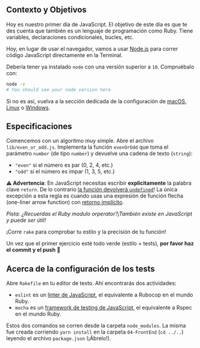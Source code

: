 ## Contexto y Objetivos

Hoy es nuestro primer día de JavaScript. El objetivo de este día es que te des cuenta que también es un lenguaje de programación como Ruby. Tiene variables, declaraciones condicionales, bucles, etc.

Hoy, en lugar de usar el navegador, vamos a usar [Node.js](https://nodejs.org/en/) para correr código JavaScript directamente en la Terminal.

Debería tener ya instalado `node` con una versión superior a `10`. Compruébalo con:

```bash
node -v
# You should see your node version here
```

Si no es así, vuelva a la sección dedicada de la configuración de [macOS](https://github.com/lewagon/setup/blob/master/macos.md#nodejs), [Linux](https://github.com/lewagon/setup/blob/master/ubuntu.md#nodejs) o [Windows](https://github.com/lewagon/setup/blob/master/windows.md#nodejs).

## Especificaciones

Comencemos con un algoritmo muy simple. Abre el archivo `lib/even_or_odd.js`. Implementa la función `evenOrOdd` que toma el parámetro `number` (de tipo `number`) y devuelve una cadena de texto (`string`):

- `"even"` si el número es par (0, 2, 4, etc.)
- `"odd"` si el número es impar (1, 3, 5, etc.)

**⚠️ Advertencia**: En JavaScript necesitas escribir **explicitamente** la palabra clave `return`. De lo contrario [la función devolverá `undefined`](https://developer.mozilla.org/en-US/docs/Web/JavaScript/Reference/Statements/return#Syntax)! La única excepción a esta regla es cuando usas una expresión de función flecha (one-liner arrow function) con [retorno implícito](https://developer.mozilla.org/en-US/docs/Web/JavaScript/Reference/Functions/Arrow_functions#Function_body).

 _Pista: ¿Recuerdas el Ruby modulo orperator?¡También existe en JavaScript y puede ser útil!_

¡Corre `rake` para comprobar tu estilo y la precisión de tu función!

Un vez que el primer ejercicio esté todo verde (estilo + tests), **por favor haz el commit y el push** 🙏

## Acerca de la configuración de los tests

Abre `Rakefile` en tu editor de texto. Ahí encontrarás dos actividades:

- `eslint` es un [linter de JavaScript](http://eslint.org/), el equivalente a Rubocop en el mundo Ruby.
- `mocha` es un [framework de testing de JavaScript](https://mochajs.org), el equivalente a Rspec en el mundo Ruby.

Estos dos comandos se corren desde la carpeta `node_modules`. La misma fue creada corriendo `yarn install` en la carpeta `04-FrontEnd` (`cd ../..`) leyendo el archivo `package.json` (¡Ábrelo!).

